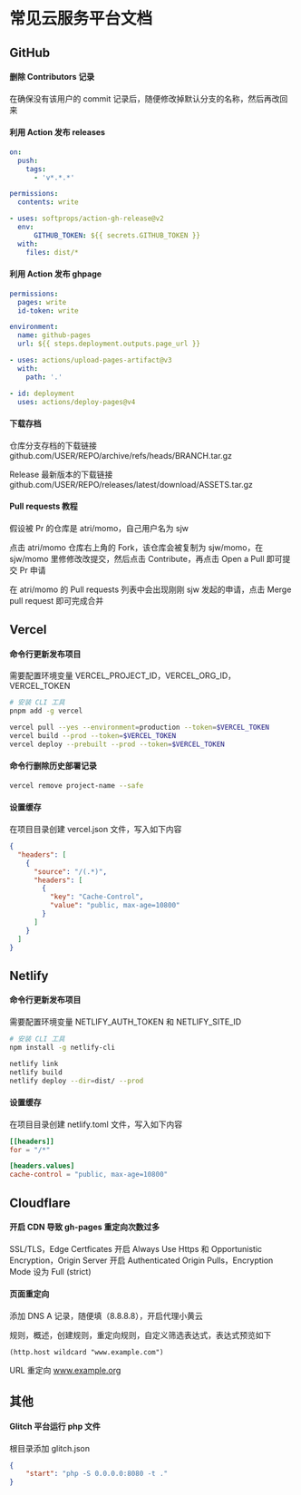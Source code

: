 # 常见云服务平台文档

## GitHub

#### 删除 Contributors 记录

在确保没有该用户的 commit 记录后，随便修改掉默认分支的名称，然后再改回来

#### 利用 Action 发布 releases

```yml
on:
  push:
    tags:
      - 'v*.*.*'

permissions:
  contents: write

- uses: softprops/action-gh-release@v2
  env:
      GITHUB_TOKEN: ${{ secrets.GITHUB_TOKEN }}
  with:
    files: dist/*
```

#### 利用 Action 发布 ghpage

```yml
permissions:
  pages: write
  id-token: write

environment:
  name: github-pages
  url: ${{ steps.deployment.outputs.page_url }}

- uses: actions/upload-pages-artifact@v3
  with:
    path: '.'

- id: deployment
  uses: actions/deploy-pages@v4
```

#### 下载存档

仓库分支存档的下载链接 github.com/USER/REPO/archive/refs/heads/BRANCH.tar.gz

Release 最新版本的下载链接 github.com/USER/REPO/releases/latest/download/ASSETS.tar.gz

#### Pull requests 教程

假设被 Pr 的仓库是 atri/momo，自己用户名为 sjw

点击 atri/momo 仓库右上角的 Fork，该仓库会被复制为 sjw/momo，在 sjw/momo 里修修改改提交，然后点击 Contribute，再点击 Open a Pull 即可提交 Pr 申请

在 atri/momo 的 Pull requests 列表中会出现刚刚 sjw 发起的申请，点击 Merge pull request 即可完成合并

## Vercel

#### 命令行更新发布项目

需要配置环境变量 VERCEL_PROJECT_ID，VERCEL_ORG_ID，VERCEL_TOKEN

```sh
# 安装 CLI 工具
pnpm add -g vercel

vercel pull --yes --environment=production --token=$VERCEL_TOKEN
vercel build --prod --token=$VERCEL_TOKEN
vercel deploy --prebuilt --prod --token=$VERCEL_TOKEN
```

#### 命令行删除历史部署记录

```sh
vercel remove project-name --safe
```

#### 设置缓存

在项目目录创建 vercel.json 文件，写入如下内容

```json
{
  "headers": [
    {
      "source": "/(.*)",
      "headers": [
        {
          "key": "Cache-Control",
          "value": "public, max-age=10800"
        }
      ]
    }
  ]
}
```

## Netlify

#### 命令行更新发布项目

需要配置环境变量 NETLIFY_AUTH_TOKEN 和 NETLIFY_SITE_ID

```sh
# 安装 CLI 工具
npm install -g netlify-cli

netlify link
netlify build
netlify deploy --dir=dist/ --prod
```

#### 设置缓存

在项目目录创建 netlify.toml 文件，写入如下内容

```toml
[[headers]]
for = "/*"

[headers.values]
cache-control = "public, max-age=10800"
```

## Cloudflare 

#### 开启 CDN 导致 gh-pages 重定向次数过多

SSL/TLS，Edge Certficates 开启 Always Use Https 和 Opportunistic Encryption，Origin Server 开启 Authenticated Origin Pulls，Encryption Mode 设为 Full (strict)

#### 页面重定向

添加 DNS A 记录，随便填（8.8.8.8），开启代理小黄云

规则，概述，创建规则，重定向规则，自定义筛选表达式，表达式预览如下

```
(http.host wildcard "www.example.com")
```

URL 重定向 www.example.org

## 其他

#### Glitch 平台运行 php 文件

根目录添加 glitch.json

```json
{
    "start": "php -S 0.0.0.0:8080 -t ."
}
```

